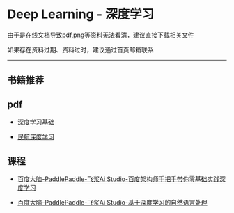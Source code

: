 # Deep Learning - 深度学习

由于是在线文档导致pdf,png等资料无法看清，建议直接下载相关文件

如果存在资料过期、资料过时，建议通过首页邮箱联系

***

## 书籍推荐

## pdf

- [深度学习基础](https://www.yuque.com/office/yuque/0/2022/pdf/358780/1666662652789-a6a7b706-af89-412b-8d48-3e99e38f2ba0.pdf?from=https%3A%2F%2Fwww.yuque.com%2Fleesamoyed%2Faioqs5%2Fwmw8yn%2Fedit)

- [民航深度学习](https://www.yuque.com/office/yuque/0/2022/pdf/358780/1666662646962-2ee3953a-c83c-4c4f-b022-6dc12a23749d.pdf?from=https%3A%2F%2Fwww.yuque.com%2Fleesamoyed%2Faioqs5%2Fwmw8yn%2Fedit)

## 课程

- [百度大脑-PaddlePaddle-飞浆Ai Studio-百度架构师手把手带你零基础实践深度学习](https://aistudio.baidu.com/aistudio/education/group/info/1297)

- [百度大脑-PaddlePaddle-飞浆Ai Studio-基于深度学习的自然语言处理](https://aistudio.baidu.com/aistudio/education/group/info/24177)
